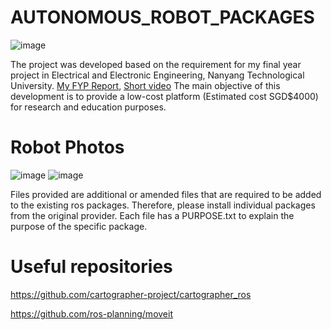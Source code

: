 # AUTONOMOUS_ROBOT_PACKAGES
![image](https://github.com/vanerkz/AUTONOMOUS_ROBOT_PACKAGES/assets/84112168/a3d54876-8192-43aa-ba56-afadcd810b9d)

The project was developed based on the requirement for my final year project in Electrical and Electronic Engineering, Nanyang Technological University. [My FYP Report](https://hdl.handle.net/10356/149758), [Short video](https://youtu.be/7Dy3vTiSgHM?si=XgfZ8NaiyMUA-3hd) 
The main objective of this development is to provide a low-cost platform (Estimated cost SGD$4000) for research and education purposes. 

# Robot Photos
![image](https://github.com/vanerkz/AUTONOMOUS_ROBOT_PACKAGES/assets/84112168/a72bb50a-c00f-4805-b5f3-a93d152ed88b)
![image](https://github.com/vanerkz/AUTONOMOUS_ROBOT_PACKAGES/assets/84112168/d5d33d6b-74d7-451a-ab56-e8b225bf0fdd)


Files provided are additional or amended files that are required to be added to the existing ros packages. 
Therefore, please install individual packages from the original provider. 
Each file has a PURPOSE.txt to explain the purpose of the specific package.

# Useful repositories
https://github.com/cartographer-project/cartographer_ros

https://github.com/ros-planning/moveit
